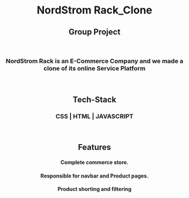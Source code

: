 <h1 align="center">NordStrom Rack_Clone</h1>
<h2 align="center">Group Project</h2>
<br>
<h3 align="center">NordStrom Rack is an E-Commerce Company and we made a clone of its online Service Platform</h3>
<br>
<h2 align="center">Tech-Stack</h2>
<h3 align="center">CSS | HTML | JAVASCRIPT</h3>

<br>
<h2 align="center">Features</h2>
<h4 align="center">Complete commerce store.</h4>
<h4 align="center">Responsible for navbar and Product pages.</h4>
<h4 align="center">Product shorting and filtering</h4>
